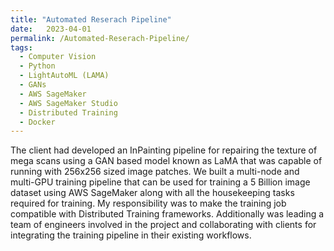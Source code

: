 ```yaml
---
title: "Automated Reserach Pipeline"
date:   2023-04-01
permalink: /Automated-Reserach-Pipeline/
tags:
  - Computer Vision
  - Python
  - LightAutoML (LAMA)
  - GANs
  - AWS SageMaker
  - AWS SageMaker Studio
  - Distributed Training
  - Docker
---
```


The client had developed an InPainting pipeline for repairing the texture of mega scans using a GAN based model known as LaMA that was capable of running with 256x256 sized image patches. We built a multi-node and multi-GPU training pipeline that can be used for training a 5 Billion image dataset using AWS SageMaker along with all the housekeeping tasks required for training. My responsibility was to make the training job compatible with Distributed Training frameworks. Additionally was leading a team of engineers involved in the project and collaborating with clients for integrating the training pipeline in their existing workflows.




